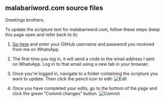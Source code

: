 ## malabariword.com source files

Greetings brothers.

To update the scripture text for malabariword.com, follow these steps (keep this page open and refer back to it):

1. <a target="_blank" href="https://github.com/login?return_to=%2Fwordcache%2Fmalabariword">Go here</a> and enter your GitHub username and password you received from me on WhatsApp.
2. The first time you log in, it will send a code to the email address I sent on WhatsApp. Log in to that email using a new tab in your browser.
3. Once you're logged in, navigate to a folder containing the scripture you want to update. Then click the pencil icon to edit:
   ![Edit](https://i.imgur.com/5Rs42Ch.png)
   
4. Once you have completed your edits, go to the bottom of the page and click the green “Commit changes” button.
   ![Commit](https://i.imgur.com/HNSbijN.png)
